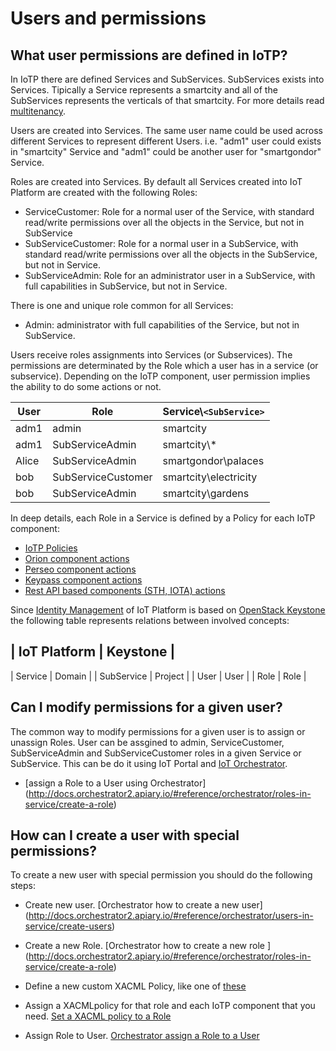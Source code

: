 # Users and permissions


## What user permissions are defined in IoTP?

In IoTP there are defined Services and SubServices. SubServices exists into Services.
Tipically a Service represents a smartcity and all of the SubServices represents the verticals of that smartcity. For more details read [multitenancy](../multitenancy.md).

Users are created into Services. The same user name could be used across different Services to represent different Users.
i.e. "adm1" user could exists in "smartcity" Service and "adm1" could be another user for "smartgondor" Service.

Roles are created into Services. By default all Services created into IoT Platform are created with the following Roles:
- ServiceCustomer: Role for a normal user of the Service, with standard read/write permissions over all the objects in the Service, but not in SubService
- SubServiceCustomer: Role for a normal user in a SubService, with standard read/write permissions over all the objects in the SubService, but not in Service.
- SubServiceAdmin: Role for an administrator user in a SubService, with full capabilities in SubService, but not in Service.

There is one and unique role common for all Services:
- Admin: administrator with full capabilities of the Service, but not in SubService.

Users receive roles assignments into Services (or Subservices). The permissions are determinated by the Role
which a user has in a service (or subservice). Depending on the IoTP component, user permission implies the ability
to do some actions or not.


| User   | Role               | Service\\```<SubService>```|
| -------|--------------------|------------------------|
| adm1   | admin              | smartcity              |
| adm1   | SubServiceAdmin    | smartcity\\*           |
| Alice  | SubServiceAdmin    | smartgondor\\palaces   |
| bob    | SubServiceCustomer | smartcity\\electricity |
| bob    | SubServiceAdmin    | smartcity\\gardens     |


In deep details, each Role in a Service is defined by a Policy for each IoTP component:

- [IoTP Policies](https://github.com/telefonicaid/orchestrator/tree/master/src/orchestrator/core/policies)
- [Orion component actions](https://github.com/telefonicaid/fiware-pep-steelskin#-rules-to-determine-the-context-broker-action-from-the-request)
- [Perseo component actions](https://github.com/telefonicaid/fiware-pep-steelskin#-rules-to-determine-the-perseo-cep-action-from-the-request)
- [Keypass component actions](https://github.com/telefonicaid/fiware-pep-steelskin#rulesKeypass)
- [Rest API based components (STH, IOTA) actions](https://github.com/telefonicaid/fiware-pep-steelskin#generic-rest-middleware)

Since [Identity Management](../authentication_api.md) of IoT Platform is based on [OpenStack Keystone](http://docs.openstack.org/developer/keystone) the following table represents relations between involved concepts:


| IoT Platform | Keystone    |
------------------------------
| Service      |  Domain     |
| SubService   |  Project    |
| User         |  User       |
| Role         |  Role       |



## Can I modify permissions for a given user?

The common way to modify permissions for a given user is to assign or unassign Roles.
User can be assgined to admin, ServiceCustomer, SubServiceAdmin and SubServiceCustomer roles in a given Service or SubService.
This can be do it using IoT Portal and [IoT Orchestrator](http://docs.orchestrator2.apiary.io).
- [assign a Role to a User using Orchestrator] (http://docs.orchestrator2.apiary.io/#reference/orchestrator/roles-in-service/create-a-role)


## How can I create a user with special permissions?

To create a new user with special permission you should do the following steps:
- Create new user.
[Orchestrator how to create a new user] (http://docs.orchestrator2.apiary.io/#reference/orchestrator/users-in-service/create-users)

- Create a new Role.
[Orchestrator how to create a new role ] (http://docs.orchestrator2.apiary.io/#reference/orchestrator/roles-in-service/create-a-role)

- Define a new custom XACML Policy, like one of [these](https://github.com/telefonicaid/orchestrator/tree/master/src/orchestrator/core/policies)

- Assign a XACMLpolicy for that role and each IoTP component that you need.
[Set a XACML policy to a Role](http://docs.orchestrator2.apiary.io/#reference/orchestrator/role-in-service/set-xacml-policy-role)

- Assign Role to User.
[Orchestrator assign a Role to a User](http://docs.orchestrator2.apiary.io/#reference/orchestrator/role-assigment/assign-role-to-user)
